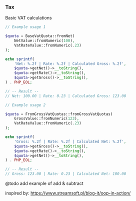 ### Tax
Basic VAT calculations

```php
// Example usage 1

$quota = BaseVatQuota::fromNet(
    NetValue::fromNumeric(100),
    VatRateValue::fromNumeric(.23)
);

echo sprintf(
    'Net: %.2f | Rate: %.2f | Calculated Gross: %.2f',
    $quota->getNet()->__toString(),
    $quota->getRate()->__toString(),
    $quota->getGross()->__toString(),
) . PHP_EOL;

// -- Result --
// Net: 100.00 | Rate: 0.23 | Calculated Gross: 123.00

// Example usage 2

$quota = FromGrossVatQuotas::fromGrossVatQuotas(
    GrossValue::fromNumeric(123),
    VatRateValue::fromNumeric(.23)
);

echo sprintf(
    'Gross: %.2f | Rate: %.2f | Calculated Net: %.2f',
    $quota->getGross()->__toString(),
    $quota->getRate()->__toString(),
    $quota->getNet()->__toString(),
) . PHP_EOL;

// -- Result --
// Gross: 123.00 | Rate: 0.23 | Calculated Net: 100.00
```

@todo add example of add & subtract

inspired by: https://www.streamsoft.pl/blog-it/oop-in-action/
